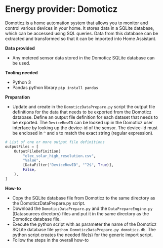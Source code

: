 # Energy provider: Domoticz

Domoticz is a home automation system that allows you to monitor and control various devices in your home.
It stores data in a SQLite database, which can be accessed using SQL queries.
Data from this database can be extracted and transformed so that it can be imported into Home Assistant.

**Data provided**
- Any metered sensor data stored in the Domoticz SQLite database can be used.

**Tooling needed**
- Python 3
- Pandas python library `pip install pandas`

**Preparation**
- Update and create in the `DomoticzDataPrepare.py` script the output file definitions for the data that needs to be exported from the Domoticz database.
Define an output file definition for each dataset that needs to be exported.
The `DeviceRowID` can be looked up in the Domoticz user interface by looking up the device-id of the sensor.
The device-id must be enclosed in `^` and `$` to match the exact string (regular expression).
```python
# List of one or more output file definitions
outputFiles = [
    OutputFileDefinition(
        "elec_solar_high_resolution.csv",
        "Value",
        [DataFilter("DeviceRowID", "^2$", True)],
        False,
    ),
]
```

**How-to**
- Copy the SQLite database file from Domoticz to the same directory as the DomoticzDataPrepare.py script.
- Download the `DomoticzDataPrepare.py` and the `DataPrepareEngine.py` (Datasources directory) files and put it in the same directory as the Domoticz database file.
- Execute the python script with as parameter the name of the Domoticz SQLite database file `python DomoticzDataPrepare.py domoticz.db`.
  The python script creates the needed file(s) for the generic import script.
- Follow the steps in the overall how-to
